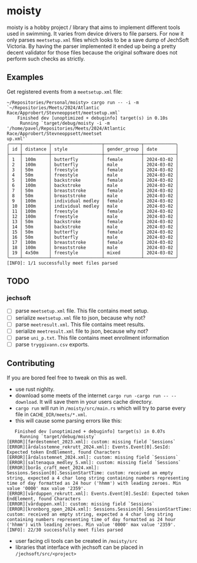 # moisty

moisty is a hobby project / library that aims to implement different tools used in swimming. It varies from device drivers to file parsers. For now it only parses `meetsetup.xml` files which looks to be a save dump of JechSoft Victoria. By having the parser implemented it ended up being a pretty decent validator for those files because the original software does not perform such checks as strictly.

## Examples

Get registered events from a `meetsetup.xml` file:

```
~/Repositories/Personal/moisty> cargo run -- -i -m `~/Repositories/Meets/2024/Atlantic Race/Approbert/Stevneoppsett/meetsetup.xml`
    Finished dev [unoptimized + debuginfo] target(s) in 0.10s
     Running `target/debug/moisty -i -m '/home/pavel/Repositories/Meets/2024/Atlantic Race/Approbert/Stevneoppsett/meetset
up.xml'`
╭────┬──────────┬───────────────────┬──────────────┬────────────╮
│ id │ distance │ style             │ gender_group │ date       │
├────┼──────────┼───────────────────┼──────────────┼────────────┤
│ 1  │ 100m     │ butterfly         │ female       │ 2024-03-02 │
│ 2  │ 100m     │ butterfly         │ male         │ 2024-03-02 │
│ 3  │ 50m      │ freestyle         │ female       │ 2024-03-02 │
│ 4  │ 50m      │ freestyle         │ male         │ 2024-03-02 │
│ 5  │ 100m     │ backstroke        │ female       │ 2024-03-02 │
│ 6  │ 100m     │ backstroke        │ male         │ 2024-03-02 │
│ 7  │ 50m      │ breaststroke      │ female       │ 2024-03-02 │
│ 8  │ 50m      │ breaststroke      │ male         │ 2024-03-02 │
│ 9  │ 100m     │ individual medley │ female       │ 2024-03-02 │
│ 10 │ 100m     │ individual medley │ male         │ 2024-03-02 │
│ 11 │ 100m     │ freestyle         │ female       │ 2024-03-02 │
│ 12 │ 100m     │ freestyle         │ male         │ 2024-03-02 │
│ 13 │ 50m      │ backstroke        │ female       │ 2024-03-02 │
│ 14 │ 50m      │ backstroke        │ male         │ 2024-03-02 │
│ 15 │ 50m      │ butterfly         │ female       │ 2024-03-02 │
│ 16 │ 50m      │ butterfly         │ male         │ 2024-03-02 │
│ 17 │ 100m     │ breaststroke      │ female       │ 2024-03-02 │
│ 18 │ 100m     │ breaststroke      │ male         │ 2024-03-02 │
│ 19 │ 4x50m    │ freestyle         │ mixed        │ 2024-03-02 │
╰────┴──────────┴───────────────────┴──────────────┴────────────╯
[INFO]: 1/1 successfully meet files parsed

```

## TODO

### jechsoft

- [ ] parse `meetsetup.xml` file. This file contains meet setup.
- [ ] serialize `meetsetup.xml` file to json, because why not?
- [ ] parse `meetresult.xml`. This file contains meet results.
- [ ] serialize `meetresult.xml` file to json, because why not?
- [ ] parse `uni_p.txt`. This file contains meet enrollment information
- [ ] parse `tryggivann.csv` exports.

## Contributing

If you are bored feel free to tweak on this as well.

- use rust nighlty.
- download some meets of the internet `cargo run -cargo run -- --download`. It will save them in your users cache directory.
- `cargo run` will run in `/moisty/src/main.rs` which will try to parse every file in `CACHE_DIR/meets/*.xml`.
- this will cause some parsing errors like this:

```
   Finished dev [unoptimized + debuginfo] target(s) in 0.07s
     Running `target/debug/moisty`
[ERROR][førdestemnet_2023.xml]: custom: missing field `Sessions`
[ERROR][årdalsstemne_rekrutt_2024.xml]: Events.Event[0].SesId: Expected token EndElement, found Characters
[ERROR][årdalsstemnet_2024.xml]: custom: missing field `Sessions`
[ERROR][saltenaqua_medley_5.xml]: custom: missing field `Sessions`
[ERROR][borås_craft_meet_2024.xml]: Sessions.Session[0].SessionStartTime: custom: received an empty string, expected a 4 char long string containing numbers representing time of day formatted as 24 hour ('hhmm') with leading zeroes. Min value '0000' max value '2359'.
[ERROR][vårduppen_rekrutt.xml]: Events.Event[0].SesId: Expected token EndElement, found Characters
[ERROR][vårduppen.xml]: custom: missing field `Sessions`
[ERROR][kronborg_open_2024.xml]: Sessions.Session[0].SessionStartTime: custom: received an empty string, expected a 4 char long string containing numbers representing time of day formatted as 24 hour ('hhmm') with leading zeroes. Min value '0000' max value '2359'.
[INFO]: 22/30 successfully meet files parsed
```

- user facing cli tools can be created in `/moisty/src`
- libraries that interface with jechsoft can be placed in `/jechsoft/src/<project>`
